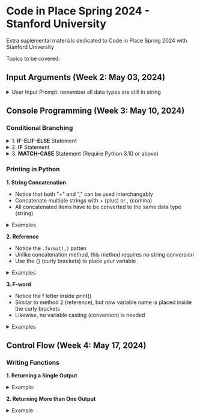 # Code in Place Spring 2024 - Stanford University

Extra suplemental materials dedicated to Code in Place Spring 2024 with Stanford University

Topics to be covered:

## Input Arguments (Week 2: May 03, 2024) ##
<details>
<summary> User Input Prompt: remember all data types are still in string </summary>

```python
def main():
  user_name = input("Enter your name: ")
  print("Good morning " + user_name)
```
</details>  

## Console Programming (Week 3: May 10, 2024) ##

### Conditional Branching ###
<details>
<summary> 1. <b>IF-ELIF-ELSE</b> Statement </summary>

```python
def main():
  MERCURY_GRAVITY = (37.6 / 100)
  VENUS_GRAVITY = (88.9 / 100)
  MARS_GRAVITY = (37.8 / 100)
  JUPITER_GRAVITY = (236 / 100)
  SATURN_GRAVITY = (108.1 / 100)
  URANUS_GRAVITY = (81.5 / 100)
  NEPTUNE_GRAVITY = (114 / 100)    

  earthWeight = float(input("Enter the object weight: "))
  planetName = input("Enter a planet name: ")
  
  if (planetName == "Mercury"):
    planetWeight = float(earthWeight) * MERCURY_GRAVITY
        
  elif (planetName == "Venus"):
    planetWeight = float(earthWeight) * VENUS_GRAVITY
        
  elif (planetName == "Mars"):
    planetWeight = float(earthWeight) * MARS_GRAVITY

  elif (planetName == "Jupiter"):
    planetWeight = float(earthWeight) * JUPITER_GRAVITY
        
  elif (planetName == "Saturn"):
    planetWeight = float(earthWeight) * SATURN_GRAVITY

  elif (planetName == "Uranus"):
    planetWeight = float(earthWeight) * URANUS_GRAVITY
        
  elif (planetName == "Neptune"):
    planetWeight = float(earthWeight) * NEPTUNE_GRAVITY
    
  else:
    planetWeight = -1.0 # Why put a negative value here?
```
</details>

<details>
<summary> 2. <b>IF</b> Statement</summary>

```python
def main():
  MERCURY_GRAVITY = (37.6 / 100)
  VENUS_GRAVITY = (88.9 / 100)
  MARS_GRAVITY = (37.8 / 100)
  JUPITER_GRAVITY = (236 / 100)
  SATURN_GRAVITY = (108.1 / 100)
  URANUS_GRAVITY = (81.5 / 100)
  NEPTUNE_GRAVITY = (114 / 100)    

  earthWeight = float(input("Enter the object weight: "))
  planetName = input("Enter a planet name: ")
  planetWeight = -1 # Why put a negative value here?

  if (planetName == "Mercury"):
    planetWeight = float(earthWeight) * MERCURY_GRAVITY
        
  if (planetName == "Venus"):
    planetWeight = float(earthWeight) * VENUS_GRAVITY
        
  if (planetName == "Mars"):
    planetWeight = float(earthWeight) * MARS_GRAVITY

  if (planetName == "Jupiter"):
    planetWeight = float(earthWeight) * JUPITER_GRAVITY
        
  if (planetName == "Saturn"):
    planetWeight = float(earthWeight) * SATURN_GRAVITY

  if (planetName == "Uranus"):
    planetWeight = float(earthWeight) * URANUS_GRAVITY
        
  if (planetName == "Neptune"):
    planetWeight = float(earthWeight) * NEPTUNE_GRAVITY
```
</details>

<details>
<summary> 3. <b>MATCH-CASE</b> Statement (Require Python 3.10 or above) </summary>

```python
def main():
  MERCURY_GRAVITY = (37.6 / 100)
  VENUS_GRAVITY = (88.9 / 100)
  MARS_GRAVITY = (37.8 / 100)
  JUPITER_GRAVITY = (236 / 100)
  SATURN_GRAVITY = (108.1 / 100)
  URANUS_GRAVITY = (81.5 / 100)
  NEPTUNE_GRAVITY = (114 / 100)    

  earthWeight = float(input("Enter the object weight: "))
  planetName = input("Enter a planet name: ")
  
  match planetName:
    case "Mercury":
      planetWeight = float(earthWeight) * MERCURY_GRAVITY
  
    case "Venus":
      planetWeight = float(earthWeight) * VENUS_GRAVITY
  
    case "Mars":
      planetWeight = float(earthWeight) * MARS_GRAVITY
  
    case "Jupiter":
      planetWeight = float(earthWeight) * JUPITER_GRAVITY
      
    case "Saturn":
      planetWeight = float(earthWeight) * SATURN_GRAVITY
  
    case "Uranus":
      planetWeight = float(earthWeight) * URANUS_GRAVITY
  
    case "Neptune":
      planetWeight = float(earthWeight) * NEPTUNE_GRAVITY
  
    case other:
      planetWeight = -1.0 # Why put a negative value here?
```
</details>

### Printing in Python ###
<b> 1. String Concatenation </b>
- Notice that both "+" and "," can be used interchangably
- Concatenate multiple strings with + (plus) or , (comma)
- All concatenated items have to be converted to the same data type (string)
<details>
<summary> Examples </summary>
  
```python
planetName = "Mars"; planetWeight = 175.26
print("The weight on " + planetName + ": " + str(marsWeight))
print("The weight on " , planetName + ": " , str(marsWeight))
```

</details>

<b> 2. Reference </b>
- Notice the ```.format(,)``` patten
- Unlike concatenation method, this method requires no string conversion
- Use the {} (curly brackets) to place your variable
<details>
<summary> Examples </summary>
 
```python
planetName = "Mars"; planetWeight = 175.26
print("The weight on {}: {}".format(planetName, planetWeight))
```
</details>

<b> 3. F-word </b>
- Notice the f letter inside print()
- Similar to method 2 (reference), but now variable name is placed inside the curly brackets 
- Likewise, no variable casting (conversion) is needed
<details>
<summary> Examples </summary>
  
```python
planetName = "Mars"; planetWeight = 175.26
print(f"The weight on {planetName}: {planetWeight}")
```
</details>

## Control Flow (Week 4: May 17, 2024) ##

### Writing Functions ###
<b> 1. Returning a Single Output </b>

<details>
<summary> Example: </summary>
  
```python
def calculate_mars_weight(earth_weight):
  MARS_GRAVITY = 0.376
  mars_weight = float(earth_weight) * MARS_GRAVITY
  return round(mars_weight, 2)
  
def main():
  earth_test = float(input("Enter the object weight on Earth: "))
  mars_test = calculate_mars_weight(earth_test)
```
</details>

<b> 2. Returning More than One Output </b>

<details>
<summary> Example: </summary>
  
```python
def calculate_planet_weights(earth_weight):
  MERCURY_GRAVITY = 0.376
  VENUS_GRAVITY = 0.889
  MARS_GRAVITY = 0.378

  mercury_weight = earth_weight * MERCURY_GRAVITY
  venus_weight = earth_weight * VENUS_GRAVITY
  mars_weight = earth_weight * MARS_GRAVITY

  return round(mercury_weight, 2), round(venus_weight, 2), round(mars_weight, 2)
  
def main():
  earth_test = float(input("Enter the object weight on Earth: "))
  mercury_test, venus_test, mars_test = calculate_planet_weights(earth_test)
```
</details>
